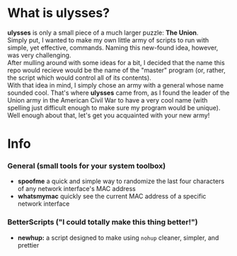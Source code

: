 # What is ulysses?
**ulysses** is only a small piece of a much larger puzzle: **The Union**.  
Simply put, I wanted to make my own little army of scripts to run with simple, yet effective, commands. Naming this new-found idea, however, was very challenging.  
After mulling around with some ideas for a bit, I decided that the name this repo would recieve would be the name of the "master" program (or, rather, the script which would control all of its contents).  
With that idea in mind, I simply chose an army with a general whose name sounded cool. That's where **ulysses** came from, as I found the leader of the Union army in the American Civil War to have a very cool name (with spelling just difficult enough to make sure my program would be unique).  
Well enough about that, let's get you acquainted with your new army!

# Info
### General (small tools for your system toolbox)
- **spoofme** a quick and simple way to randomize the last four characters of any network interface's MAC address
- **whatsmymac** quickly see the current MAC address of a specific network interface
### BetterScripts ("I could totally make this thing better!")
- **newhup:** a script designed to make using `nohup` cleaner, simpler, and prettier
